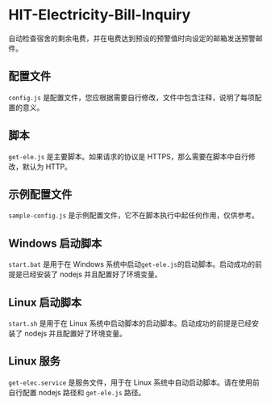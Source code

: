 # HIT-Electricity-Bill-Inquiry

自动检查宿舍的剩余电费，并在电费达到预设的预警值时向设定的邮箱发送预警邮件。

## 配置文件

`config.js` 是配置文件，您应根据需要自行修改，文件中包含注释，说明了每项配置的意义。

## 脚本

`get-ele.js` 是主要脚本。如果请求的协议是 HTTPS，那么需要在脚本中自行修改，默认为 HTTP。

## 示例配置文件

`sample-config.js` 是示例配置文件，它不在脚本执行中起任何作用，仅供参考。

## Windows 启动脚本

`start.bat` 是用于在 Windows 系统中启动`get-ele.js`的启动脚本。启动成功的前提是已经安装了 nodejs 并且配置好了环境变量。

## Linux 启动脚本

`start.sh` 是用于在 Linux 系统中启动脚本的启动脚本。启动成功的前提是已经安装了 nodejs 并且配置好了环境变量。

## Linux 服务

`get-elec.service` 是服务文件，用于在 Linux 系统中自动启动脚本。请在使用前自行配置 nodejs 路径和 `get-ele.js` 路径。
